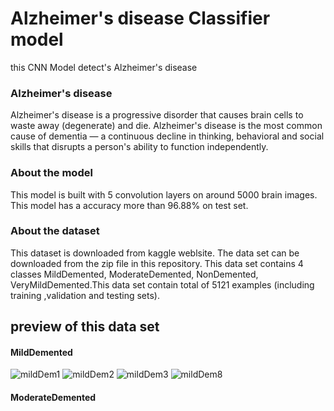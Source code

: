 # Alzheimer's disease Classifier model 
this CNN Model detect's Alzheimer's disease 

### Alzheimer's disease
Alzheimer's disease is a progressive disorder that causes brain cells to waste away (degenerate) and die.
Alzheimer's disease is the most common cause of dementia — a continuous decline in thinking, behavioral and 
social skills that disrupts a person's ability to function independently.

### About the model
This model is built with 5 convolution layers on around 5000 brain images. This model has a accuracy more than 96.88% on test set.

### About the dataset
This dataset is downloaded from kaggle weblsite. The data set can be downloaded from the zip file in this repository. This data set contains 4 classes 
MildDemented, ModerateDemented, NonDemented, VeryMildDemented.This data set contain total of 5121 examples (including training ,validation and testing sets).

## preview of this data set
#### MildDemented
![mildDem1](https://user-images.githubusercontent.com/61901749/86908731-a5107200-c134-11ea-95b2-1dfcbd587244.jpg)
![mildDem2](https://user-images.githubusercontent.com/61901749/86908738-a6419f00-c134-11ea-816e-3bfe0d886432.jpg)
![mildDem3](https://user-images.githubusercontent.com/61901749/86908742-a6da3580-c134-11ea-857e-402188811e21.jpg)
![mildDem8](https://user-images.githubusercontent.com/61901749/86908744-a772cc00-c134-11ea-959f-aa9da5553b4b.jpg)

#### ModerateDemented
